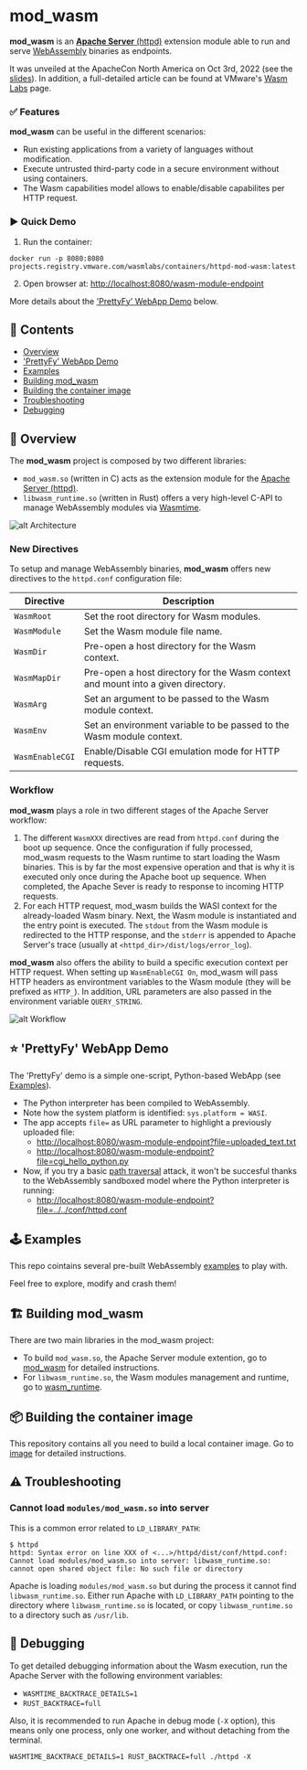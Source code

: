 # mod_wasm

**mod_wasm** is an [**Apache Server** (httpd)](https://httpd.apache.org/) extension module able to run and serve [WebAssembly](https://webassembly.org/) binaries as endpoints.

It was unveiled at the ApacheCon North America on Oct 3rd, 2022 (see the [slides](https://apachecon.com/acna2022/slides/01_Gonz%c3%a1lez_mod-wasm_Bringing_WebAssembly.pdf)). In addition, a full-detailed article can be found at VMware's [Wasm Labs](https://wasmlabs.dev/articles/apache-mod-wasm/) page. 


### ✅ Features

**mod_wasm** can be useful in the different scenarios: 
* Run existing applications from a variety of languages without modification.
* Execute untrusted third-party code in a secure environment without using containers.
* The Wasm capabilities model allows to enable/disable capabilites per HTTP request.



### ▶️ Quick Demo

1. Run the container:
```console
docker run -p 8080:8080 projects.registry.vmware.com/wasmlabs/containers/httpd-mod-wasm:latest
```

2. Open browser at:
[http://localhost:8080/wasm-module-endpoint](http://localhost:8080/wasm-module-endpoint)

More details about the ['PrettyFy' WebApp Demo](#-prettyfy-webapp-demo) below.


## 📔 Contents

* [Overview](#-overview)
* ['PrettyFy' WebApp Demo](#-prettyfy-webapp-demo)
* [Examples](#%EF%B8%8F-examples)
* [Building mod_wasm](#%EF%B8%8F-building-mod_wasm)
* [Building the container image](#-building-the-container-image)
* [Troubleshooting](#%EF%B8%8F-troubleshooting)
* [Debugging](#-debugging)


## 🔭 Overview

The **mod_wasm** project is composed by two different libraries:
- `mod_wasm.so` (written in C) acts as the extension module for the [Apache Server (httpd)](https://httpd.apache.org/).
- `libwasm_runtime.so` (written in Rust) offers a very high-level C-API to manage WebAssembly modules via [Wasmtime](https://wasmtime.dev/).

![alt Architecture](https://raw.githubusercontent.com/vmware-labs/mod_wasm/main/docs/slides/architecture.png)


### New Directives

To setup and manage WebAssembly binaries, **mod_wasm** offers new directives to the `httpd.conf` configuration file:

| Directive       | Description |
| --------------- | ----------- |
| `WasmRoot`      | Set the root directory for Wasm modules. |
| `WasmModule`    | Set the Wasm module file name. |
| `WasmDir`       | Pre-open a host directory for the Wasm context. |
| `WasmMapDir`    | Pre-open a host directory for the Wasm context and mount into a given directory. |
| `WasmArg`       | Set an argument to be passed to the Wasm module context. |
| `WasmEnv`       | Set an environment variable to be passed to the Wasm module context. |
| `WasmEnableCGI` | Enable/Disable CGI emulation mode for HTTP requests. |


### Workflow

**mod_wasm** plays a role in two different stages of the Apache Server workflow:
1. The different `WasmXXX` directives are read from `httpd.conf` during the boot up sequence. Once the configuration if fully processed, mod_wasm requests to the Wasm runtime to start loading the Wasm binaries. This is by far the most expensive operation and that is why it is executed only once during the Apache boot up sequence. When completed, the Apache Sever is ready to response to incoming HTTP requests.
2. For each HTTP request, mod_wasm builds the WASI context for the already-loaded Wasm binary. Next, the Wasm module is instantiated and the entry point is executed. The `stdout` from the Wasm module is redirected to the HTTP response, and the `stderr` is appended to Apache Server's trace (usually at `<httpd_dir>/dist/logs/error_log`). 

**mod_wasm** also offers the ability to build a specific execution context per HTTP request. When setting up `WasmEnableCGI On`, mod_wasm will pass HTTP headers as environtment variables to the Wasm module (they will be prefixed as `HTTP_`). In addition, URL parameters are also passed in the environment variable `QUERY_STRING`.

![alt Workflow](https://raw.githubusercontent.com/vmware-labs/mod_wasm/main/docs/slides/workflow.png)


## ⭐ 'PrettyFy' WebApp Demo

The 'PrettyFy' demo is a simple one-script, Python-based WebApp (see [Examples](#%EF%B8%8F-examples)).
* The Python interpreter has been compiled to WebAssembly.
* Note how the system platform is identified: `sys.platform = WASI`.
* The app accepts `file=` as URL parameter to highlight a previously uploaded file:
  * [http://localhost:8080/wasm-module-endpoint?file=uploaded_text.txt](http://localhost:8080/wasm-module-endpoint?file=uploaded_text.txt)
  * [http://localhost:8080/wasm-module-endpoint?file=cgi_hello_python.py](http://localhost:8080/wasm-module-endpoint?file=cgi_hello_python.py)
* Now, if you try a basic [path traversal](https://owasp.org/www-community/attacks/Path_Traversal) attack, it won't be succesful thanks to the WebAssembly sandboxed model where the Python interpreter is running:
  * [http://localhost:8080/wasm-module-endpoint?file=../../conf/httpd.conf](http://localhost:8080/wasm-module-endpoint?file=../../conf/httpd.conf)


## 🕹️ Examples

This repo cointains several pre-built WebAssembly [examples](https://github.com/vmware-labs/mod_wasm/tree/main/examples) to play with.

Feel free to explore, modify and crash them!


## 🏗️ Building mod_wasm

<!-- ### Building `mod_wasm.so` extension module -->

There are two main libraries in the mod_wasm project:
* To build `mod_wasm.so`, the Apache Server module extention, go to [mod_wasm](https://github.com/vmware-labs/mod_wasm/tree/main/mod_wasm) for detailed instructions.
* For `libwasm_runtime.so`, the Wasm modules management and runtime, go to [wasm_runtime](https://github.com/vmware-labs/mod_wasm/tree/main/wasm_runtime).


## 📦 Building the container image

This repository contains all you need to build a local container image. Go to [image](https://github.com/vmware-labs/mod_wasm/tree/main/image) for detailed instructions.


## ⚠️ Troubleshooting

### Cannot load `modules/mod_wasm.so` into server

This is a common error related to `LD_LIBRARY_PATH`:
```
$ httpd
httpd: Syntax error on line XXX of <...>/httpd/dist/conf/httpd.conf:
Cannot load modules/mod_wasm.so into server: libwasm_runtime.so: cannot open shared object file: No such file or directory
```

Apache is loading `modules/mod_wasm.so` but during the process it cannot find `libwasm_runtime.so`. Either run Apache with `LD_LIBRARY_PATH` pointing to the directory where `libwasm_runtime.so` is located, or copy `libwasm_runtime.so` to a directory such as `/usr/lib`. 


## 🐛 Debugging

To get detailed debugging information about the Wasm execution, run the Apache Server with the following environment variables:
* `WASMTIME_BACKTRACE_DETAILS=1`
* `RUST_BACKTRACE=full`

Also, it is recommended to run Apache in debug mode (`-X` option), this means only one process, only one worker, and without detaching from the terminal.

```
WASMTIME_BACKTRACE_DETAILS=1 RUST_BACKTRACE=full ./httpd -X
```

